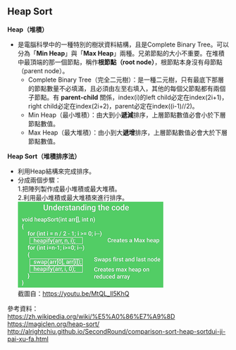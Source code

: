 ## Heap Sort

**Heap（堆積）**
* 是電腦科學中的一種特別的樹狀資料結構，且是Complete Binary Tree。可以分為「**Min Heap**」與「**Max Heap**」兩種。兄弟節點的大小不重要。在堆積中最頂端的那一個節點，稱作**根節點（root node）**，根節點本身沒有母節點（parent node）。    
    * Complete Binary Tree（完全二元樹）：是一種二元樹，只有最底下那層的節點數量不必填滿，且必須由左至右填入，其他的每個父節點都有兩個子節點。有 **parent-child** 關係，index(i)的left child必定在index(2i+1)，right child必定在index(2i+2)，parent必定在index((i-1)//2)。
    * Min Heap（最小堆積）：由大到小**遞減**排序，上層節點數值必會小於下層節點數值。    
    * Max Heap（最大堆積）：由小到大**遞增**排序，上層節點數值必會大於下層節點數值。

**Heap Sort（堆積排序法）**
* 利用Heap結構來完成排序。    
* 分成兩個步驟：    
   1.把陣列製作成最小堆積或最大堆積。    
   2.利用最小堆積或最大堆積來進行排序。    
   ![image](https://github.com/ChengShaoChi/Learning-Note/blob/master/Image/HeapSortUnderstandingtheCode.png?raw=true)    
   截圖自：https://youtu.be/MtQL_ll5KhQ    
   
參考資料：    
https://zh.wikipedia.org/wiki/%E5%A0%86%E7%A9%8D    
https://magiclen.org/heap-sort/   
http://alrightchiu.github.io/SecondRound/comparison-sort-heap-sortdui-ji-pai-xu-fa.html
